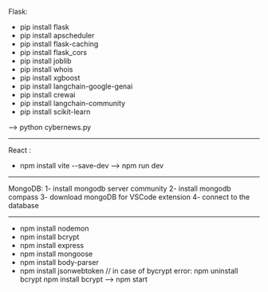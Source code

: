 Flask: 
- pip install flask
- pip install apscheduler
- pip install flask-caching
- pip install flask_cors   
- pip install joblib
- pip install whois
- pip install xgboost
- pip install langchain-google-genai
- pip install crewai
- pip install langchain-community
- pip install scikit-learn

--> python cybernews.py
_____
React : 
- npm install vite --save-dev
--> npm run dev

____
MongoDB:
1- install mongodb server community
2- install mongodb compass
3- download mongoDB for VSCode extension 
4- connect to the database
*****
- npm install nodemon
- npm install bcrypt
- npm install express
- npm install mongoose
- npm install body-parser
- npm install jsonwebtoken
// in case of bycrypt error: npm uninstall bcrypt
npm install bcrypt
--> npm start
